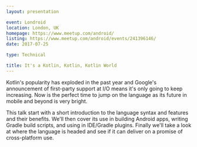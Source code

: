 ```yaml
---
layout: presentation

event: Londroid
location: London, UK
homepage: https://www.meetup.com/android/
listing: https://www.meetup.com/android/events/241396146/
date: 2017-07-25

type: Technical

title: It's a Kotlin, Kotlin, Kotlin World
---
```


Kotlin's popularity has exploded in the past year and Google's announcement of first-party support at I/O means it's only going to keep increasing. Now is the perfect time to jump on the language as its future in mobile and beyond is very bright.

This talk start with a short introduction to the language syntax and features and their benefits. We'll then cover its use in building Android apps, writing Gradle build scripts, and using in IDE/Gradle plugins. Finally we'll take a look at where the language is headed and see if it can deliver on a promise of cross-platform use.
